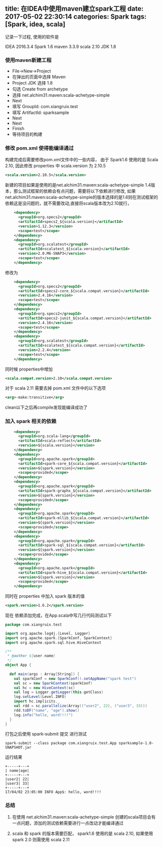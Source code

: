 title: 在IDEA中使用maven建立spark工程
date: 2017-05-02 22:30:14
categories: Spark
tags: [Spark, idea, scala]
---

记录一下过程, 使用的软件是

IDEA 2016.3.4
Spark 1.6
maven 3.3.9
scala 2.10
JDK 1.8

### 使用maven新建工程

- File->New->Project
- 在弹出的页面中选择 Maven
- Project JDK 选择 1.8
- 勾选 Create from archetype
- 选择 net.alchim31.maven:scala-achetype-simple
- Next
- 填写 GroupId: com.xiangruix.test
- 填写 ArtifactId: sparksample
- Next
- Next
- Finish
- 等待项目的构建

### 修改 pom.xml 使得能编译通过

构建完成后需要修改pom.xml文件中的一些内容，
由于 Spark1.6 使用的是 Scala 2.10, 因此修改 properties 中 scala.version 为 2.10.5

```xml
<scala.version>2.10.5</scala.version>
```

新建的项目如果是使用的是net.alchim31.maven:scala-achetype-simple 1.4版本，那么测试框架的依赖会有点问题，需要将以下依赖进行修改, 如果net.alchim31.maven:scala-achetype-simple的版本选择的是1.6则在测试框架的依赖这是没问题的，就不需要改动,直接将scala版本改为2.10就行，

```xml
    <dependency>
      <groupId>org.specs2</groupId>
      <artifactId>specs2_${scala.version}</artifactId>
      <version>1.12.3</version>
      <scope>test</scope>
    </dependency>
    <dependency>
      <groupId>org.scalatest</groupId>
      <artifactId>scalatest_${scala.version}</artifactId>
      <version>2.0.M6-SNAP3</version>
      <scope>test</scope>
    </dependency>
```

修改为

```xml
    <dependency>
      <groupId>org.specs2</groupId>
      <artifactId>specs2-core_${scala.compat.version}</artifactId>
      <version>2.4.16</version>
      <scope>test</scope>
    </dependency>
    <dependency>
      <groupId>org.specs2</groupId>
      <artifactId>specs2-junit_${scala.compat.version}</artifactId>
      <version>2.4.16</version>
      <scope>test</scope>
    </dependency>
    <dependency>
      <groupId>org.scalatest</groupId>
      <artifactId>scalatest_${scala.compat.version}</artifactId>
      <version>2.2.4</version>
      <scope>test</scope>
    </dependency>
```

同时候 properties中增加

```xml
<scala.compat.version>2.10</scala.compat.version>
```

对于 scala 2.11 需要去掉 pom.xml 文件中的以下选项

```xml
<arg>-make:transitive</arg>
```

clean以下之后再compile发现能编译成功了

### 加入 spark 相关的依赖

```xml
    <dependency>
      <groupId>org.scala-lang</groupId>
      <artifactId>scala-reflect</artifactId>
      <version>${scala.version}</version>
    </dependency>
    <dependency>
      <groupId>org.apache.spark</groupId>
      <artifactId>spark-core_${scala.compat.version}</artifactId>
      <version>${spark.version}</version>
      <scope>provided</scope>
    </dependency>
    <dependency>
      <groupId>org.apache.spark</groupId>
      <artifactId>spark-graphx_${scala.compat.version}</artifactId>
      <version>${spark.version}</version>
      <scope>provided</scope>
    </dependency>
    <dependency>
      <groupId>org.apache.spark</groupId>
      <artifactId>spark-mllib_${scala.compat.version}</artifactId>
      <version>${spark.version}</version>
      <scope>provided</scope>
    </dependency>
    <dependency>
      <groupId>org.apache.spark</groupId>
      <artifactId>spark-sql_${scala.compat.version}</artifactId>
      <version>${spark.version}</version>
      <scope>provided</scope>
    </dependency>
    <dependency>
      <groupId>org.apache.spark</groupId>
      <artifactId>spark-hive_${scala.compat.version}</artifactId>
      <version>${spark.version}</version>
      <scope>provided</scope>
    </dependency>
```

同时在 properties 中加入 spark 版本的值

```xml
<spark.version>1.6.2</spark.version>
```

现在 依赖添加完成，在App.scala中写几行代码测试以下

```scala
package com.xiangruix.test

import org.apache.log4j.{Level, Logger}
import org.apache.spark.{SparkConf, SparkContext}
import org.apache.spark.sql.hive.HiveContext

/**
 * @author ${user.name}
 */
object App {
  
  def main(args : Array[String]) {
    val sparkConf = new SparkConf().setAppName("spark test")
    val sc = new SparkContext(sparkConf)
    val hc = new HiveContext(sc)
    val log = Logger.getLogger(this.getClass)
    log.setLevel(Level.INFO)
    import hc.implicits._
    val rdd = sc.parallelize(Array(("user2", 22), ("user3", 33)))
    rdd.toDF("name", "age").show()
    log.info("hello, word!!!!")
  }
}
```

打包之后使用 spark-submit 提交 进行测试

```shell
spark-submit --class package com.xiangruix.test.App sparksample-1.0-SNAPSHOT.jar
```

运行结果

    +-----+---+
    | name|age|
    +-----+---+
    |user2| 22|
    |user3| 33|
    +-----+---+
    17/04/02 23:05:00 INFO App$: hello, word!!!!

### 总结

1. 在使用 net.alchim31.maven:scala-achetype-simple 创建的scala项目会有一点问题，添加的测试依赖需要进行一点改动才能编译通过

2. scala 和 spark 的版本需要匹配， spark1.6 使用的是 scala 2.10, 如果使用 spark 2.0 则需使用 scala 2.11
